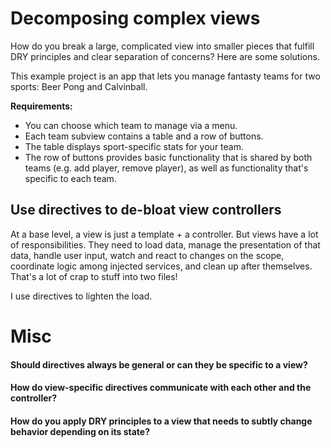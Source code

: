 # Decomposing complex views

How do you break a large, complicated view into smaller pieces that fulfill DRY principles and clear separation of concerns? Here are some solutions.

This example project is an app that lets you manage fantasty teams for two sports: Beer Pong and Calvinball.

**Requirements:**

- You can choose which team to manage via a menu.
- Each team subview contains a table and a row of buttons. 
- The table displays sport-specific stats for your team.
- The row of buttons provides basic functionality that is shared by both teams (e.g. add player, remove player), as well as functionality that's specific to each team.

## Use directives to de-bloat view controllers

At a base level, a view is just a template + a controller. But views have a lot of responsibilities. They need to load data, manage the presentation of that data, handle user input, watch and react to changes on the scope, coordinate logic among injected services, and clean up after themselves. That's a lot of crap to stuff into two files!

I use directives to lighten the load.

# Misc

#### Should directives always be general or can they be specific to a view?

#### How do view-specific directives communicate with each other and the controller?

#### How do you apply DRY principles to a view that needs to subtly change behavior depending on its state?  
